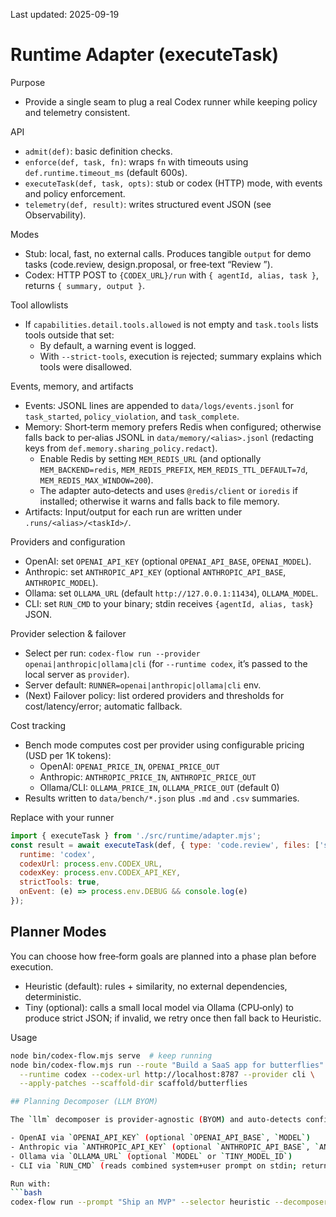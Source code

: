 Last updated: 2025-09-19

# Runtime Adapter (executeTask)

Purpose
- Provide a single seam to plug a real Codex runner while keeping policy and telemetry consistent.

API
- `admit(def)`: basic definition checks.
- `enforce(def, task, fn)`: wraps `fn` with timeouts using `def.runtime.timeout_ms` (default 600s).
- `executeTask(def, task, opts)`: stub or codex (HTTP) mode, with events and policy enforcement.
- `telemetry(def, result)`: writes structured event JSON (see Observability).

Modes
- Stub: local, fast, no external calls. Produces tangible `output` for demo tasks (code.review, design.proposal, or free‑text “Review <path>”).
- Codex: HTTP POST to `{CODEX_URL}/run` with `{ agentId, alias, task }`, returns `{ summary, output }`.

Tool allowlists
- If `capabilities.detail.tools.allowed` is not empty and `task.tools` lists tools outside that set:
  - By default, a warning event is logged.
  - With `--strict-tools`, execution is rejected; summary explains which tools were disallowed.

Events, memory, and artifacts
- Events: JSONL lines are appended to `data/logs/events.jsonl` for `task_started`, `policy_violation`, and `task_complete`.
- Memory: Short‑term memory prefers Redis when configured; otherwise falls back to per‑alias JSONL in `data/memory/<alias>.jsonl` (redacting keys from `def.memory.sharing_policy.redact`).
  - Enable Redis by setting `MEM_REDIS_URL` (and optionally `MEM_BACKEND=redis`, `MEM_REDIS_PREFIX`, `MEM_REDIS_TTL_DEFAULT=7d`, `MEM_REDIS_MAX_WINDOW=200`).
  - The adapter auto‑detects and uses `@redis/client` or `ioredis` if installed; otherwise it warns and falls back to file memory.
- Artifacts: Input/output for each run are written under `.runs/<alias>/<taskId>/`.

Providers and configuration
- OpenAI: set `OPENAI_API_KEY` (optional `OPENAI_API_BASE`, `OPENAI_MODEL`).
- Anthropic: set `ANTHROPIC_API_KEY` (optional `ANTHROPIC_API_BASE`, `ANTHROPIC_MODEL`).
- Ollama: set `OLLAMA_URL` (default `http://127.0.0.1:11434`), `OLLAMA_MODEL`.
- CLI: set `RUN_CMD` to your binary; stdin receives `{agentId, alias, task}` JSON.

Provider selection & failover
- Select per run: `codex-flow run --provider openai|anthropic|ollama|cli` (for `--runtime codex`, it’s passed to the local server as `provider`).
- Server default: `RUNNER=openai|anthropic|ollama|cli` env.
- (Next) Failover policy: list ordered providers and thresholds for cost/latency/error; automatic fallback.

Cost tracking
- Bench mode computes cost per provider using configurable pricing (USD per 1K tokens):
  - OpenAI: `OPENAI_PRICE_IN`, `OPENAI_PRICE_OUT`
  - Anthropic: `ANTHROPIC_PRICE_IN`, `ANTHROPIC_PRICE_OUT`
  - Ollama/CLI: `OLLAMA_PRICE_IN`, `OLLAMA_PRICE_OUT` (default 0)
- Results written to `data/bench/*.json` plus `.md` and `.csv` summaries.

Replace with your runner
```js
import { executeTask } from './src/runtime/adapter.mjs';
const result = await executeTask(def, { type: 'code.review', files: ['src/main.ts'], tools: ['Read'] }, {
  runtime: 'codex',
  codexUrl: process.env.CODEX_URL,
  codexKey: process.env.CODEX_API_KEY,
  strictTools: true,
  onEvent: (e) => process.env.DEBUG && console.log(e)
});
```

## Planner Modes

You can choose how free‑form goals are planned into a phase plan before execution.

- Heuristic (default): rules + similarity, no external dependencies, deterministic.
- Tiny (optional): calls a small local model via Ollama (CPU‑only) to produce strict JSON; if invalid, we retry once then fall back to Heuristic.

Usage
```bash
node bin/codex-flow.mjs serve  # keep running
node bin/codex-flow.mjs run --route "Build a SaaS app for butterflies" --planner tiny \
  --runtime codex --codex-url http://localhost:8787 --provider cli \
  --apply-patches --scaffold-dir scaffold/butterflies

## Planning Decomposer (LLM BYOM)

The `llm` decomposer is provider‑agnostic (BYOM) and auto‑detects configured providers:

- OpenAI via `OPENAI_API_KEY` (optional `OPENAI_API_BASE`, `MODEL`)
- Anthropic via `ANTHROPIC_API_KEY` (optional `ANTHROPIC_API_BASE`, `ANTHROPIC_API_VERSION`, `MODEL`)
- Ollama via `OLLAMA_URL` (optional `MODEL` or `TINY_MODEL_ID`)
- CLI via `RUN_CMD` (reads combined system+user prompt on stdin; returns JSON on stdout)

Run with:
```bash
codex-flow run --prompt "Ship an MVP" --selector heuristic --decomposer llm --yes
```
```
